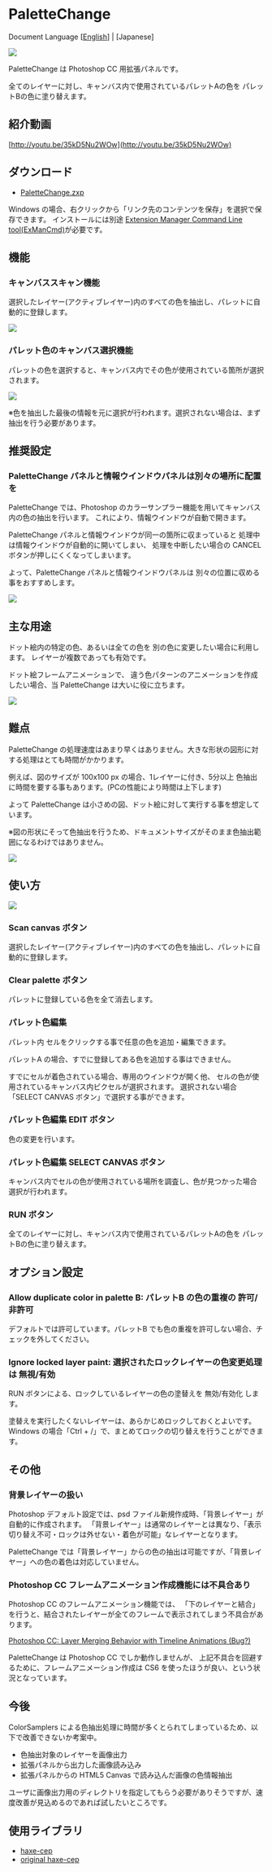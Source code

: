 PaletteChange
=======

Document Language [[English](README.md)] | [Japanese]

![ ](assets/readme/main.png)

PaletteChange は Photoshop CC 用拡張パネルです。

全てのレイヤーに対し、キャンバス内で使用されているパレットAの色を パレットBの色に塗り替えます。

## 紹介動画

[http://youtu.be/35kD5Nu2WOw](http://youtu.be/35kD5Nu2WOw)

## ダウンロード

* [PaletteChange.zxp](https://raw.github.com/siratama/PaletteChange/master/download/PaletteChange.zxp)

Windows の場合、右クリックから「リンク先のコンテンツを保存」を選択で保存できます。
インストールには別途 [Extension Manager Command Line tool(ExManCmd)](https://www.adobeexchange.com/resources/28)が必要です。

## 機能

### キャンバススキャン機能

選択したレイヤー(アクティブレイヤー)内のすべての色を抽出し、パレットに自動的に登録します。

![ ](assets/readme/feature_color_sampling.png)

### パレット色のキャンバス選択機能

パレットの色を選択すると、キャンバス内でその色が使用されている箇所が選択されます。

![ ](assets/readme/feature_select_color.png)

※色を抽出した最後の情報を元に選択が行われます。選択されない場合は、まず抽出を行う必要があります。

## 推奨設定

### PaletteChange パネルと情報ウインドウパネルは別々の場所に配置を

PaletteChange では、Photoshop のカラーサンプラー機能を用いてキャンバス内の色の抽出を行います。
これにより、情報ウインドウが自動で開きます。

PaletteChange パネルと情報ウインドウが同一の箇所に収まっていると
処理中は情報ウインドウが自動的に開いてしまい、
処理を中断したい場合の CANCEL ボタンが押しにくくなってしまいます。

よって、PaletteChange パネルと情報ウインドウパネルは
別々の位置に収める事をおすすめします。

![ ](assets/readme/recommend.png)

## 主な用途

ドット絵内の特定の色、あるいは全ての色を 別の色に変更したい場合に利用します。
レイヤーが複数であっても有効です。

ドット絵フレームアニメーションで、
違う色パターンのアニメーションを作成したい場合、当 PaletteChange は大いに役に立ちます。

![ ](assets/readme/main_use.png)

## 難点

PaletteChange の処理速度はあまり早くはありません。大きな形状の図形に対する処理はとても時間がかかります。

例えば、図のサイズが 100x100 px の場合、1レイヤーに付き、5分以上 色抽出に時間を要する事もあります。(PCの性能により時間は上下します)

よって PaletteChange は小さめの図、ドット絵に対して実行する事を想定しています。

※図の形状にそって色抽出を行うため、ドキュメントサイズがそのまま色抽出範囲になるわけではありません。

![ ](assets/readme/color_sampling_area.png)

## 使い方

![ ](assets/readme/how_to_use.png)

### Scan canvas ボタン

選択したレイヤー(アクティブレイヤー)内のすべての色を抽出し、パレットに自動的に登録します。

### Clear palette ボタン

パレットに登録している色を全て消去します。

### パレット色編集

パレット内 セルをクリックする事で任意の色を追加・編集できます。

パレットA の場合、すでに登録してある色を追加する事はできません。

すでにセルが着色されている場合、専用のウインドウが開く他、
セルの色が使用されているキャンバス内ピクセルが選択されます。
選択されない場合「SELECT CANVAS ボタン」で選択する事ができます。

### パレット色編集 EDIT ボタン

色の変更を行います。

### パレット色編集 SELECT CANVAS ボタン

キャンバス内でセルの色が使用されている場所を調査し、色が見つかった場合 選択が行われます。

### RUN ボタン

全てのレイヤーに対し、キャンバス内で使用されているパレットAの色を パレットBの色に塗り替えます。

## オプション設定

### Allow duplicate color in palette B: パレットB の色の重複の 許可/非許可

デフォルトでは許可しています。パレットB でも色の重複を許可しない場合、チェックを外してください。

### Ignore locked layer paint: 選択されたロックレイヤーの色変更処理は 無視/有効

RUN ボタンによる、ロックしているレイヤーの色の塗替えを 無効/有効化 します。

塗替えを実行したくないレイヤーは、あらかじめロックしておくとよいです。
Windows の場合「Ctrl + /」で、まとめてロックの切り替えを行うことができます。

## その他 

### 背景レイヤーの扱い

Photoshop デフォルト設定では、psd ファイル新規作成時、「背景レイヤー」が自動的に作成されます。
「背景レイヤー」は通常のレイヤーとは異なり、「表示切り替え不可・ロックは外せない・着色が可能」なレイヤーとなります。

PaletteChange では「背景レイヤー」からの色の抽出は可能ですが、「背景レイヤー」への色の着色は対応していません。

### Photoshop CC フレームアニメーション作成機能には不具合あり

Photoshop CC のフレームアニメーション機能では、
「下のレイヤーと結合」を行うと、結合されたレイヤーが全てのフレームで表示されてしまう不具合があります。

[Photoshop CC: Layer Merging Behavior with Timeline Animations (Bug?)](https://forums.adobe.com/thread/1355933)

PaletteChange は Photoshop CC でしか動作しませんが、
上記不具合を回避するために、フレームアニメーション作成は CS6 を使ったほうが良い、という状況となっています。

## 今後

ColorSamplers による色抽出処理に時間が多くとられてしまっているため、以下で改善できないか考案中。

* 色抽出対象のレイヤーを画像出力
* 拡張パネルから出力した画像読み込み
* 拡張パネルからの HTML5 Canvas で読み込んだ画像の色情報抽出

ユーザに画像出力用のディレクトリを指定してもらう必要がありそうですが、速度改善が見込めるのであれば試したいところです。

## 使用ライブラリ

* [haxe-cep](https://github.com/siratama/haxe-cep)
* [original haxe-cep](https://github.com/tmskst/haxe-cep)
